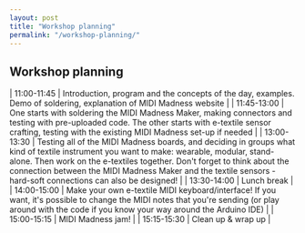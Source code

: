 ```yaml
---
layout: post
title: "Workshop planning"
permalink: "/workshop-planning/"
---
```



## Workshop planning

| 11:00-11:45 | Introduction, program and the concepts of the day, examples. Demo of soldering, explanation of MIDI Madness website |
| 11:45-13:00 | One starts with soldering the MIDI Madness Maker, making connectors and testing with pre-uploaded code. The other starts with e-textile sensor crafting, testing with the existing MIDI Madness set-up if needed |
| 13:00-13:30 | Testing all of the MIDI Madness boards, and deciding in groups what kind of textile instrument you want to make: wearable, modular, stand-alone. Then work on the e-textiles together. Don't forget to think about the connection between the MIDI Madness Maker and the textile sensors - hard-soft connections can also be designed! |
| 13:30-14:00 | Lunch break |
| 14:00-15:00 | Make your own e-textile MIDI keyboard/interface! If you want, it's possible to change the MIDI notes that you're sending (or play around with the code if you know your way around the Arduino IDE) |
| 15:00-15:15 | MIDI Madness jam! |
| 15:15-15:30 | Clean up & wrap up | 

<!-- Day 1 - Friday April 4. Today we focus on soldering the electronics and getting started with e-textiles.

| Time | Program |
|-------------|--------------------------------------------------------------------------------------------------------------------------------------------------------------------|
| 15:00-15:30 | Introduction, program and the concepts of the day |
| 15:30-17:00 | Soldering MIDI Madness Maker, making connectors and testing with pre-uploaded code |
| 17:00-18:00 | Making first e-textile sensor & testing |
| 18:00-18:30 | Clean up & wrap up day 1 |

Day 2 - Saturday April 5. Today we focus on making DIY textile interfaces, programming and jamming!

| Time | Program |
|-------------|--------------------------------------------------------------------------------------------------------------------------------------------------------------------|
| 10:00-12:30 | Programming in the Arduino IDE 101, testing with your DIY sensors |
| 12:30-13:15 | Lunch break - pizza! |
| 13:15-17:00 | Make your own e-textile MIDI keyboard/interface: wearable, modular, stand-alone |
| 17:00-17:30 | MIDI Madness jam! |
| 17:30-18:00 | Clean up & wrap up day 2 | -->



<!-- introduction:
- mini presentation
- examples > repository and midi madness maker with various sound outputs
- MIDI Madness Maker kit > participants should also make clip cables with network cables and alligators/safety pins/clips
- Website with code examples & getting started


day 2 programming
- testing if we can connect and upload to the ESP32, explain drivers boards etc
- input: touchRead, analogRead with e-textile sensor made the day before
- output: speaker Tone
- communication: MIDI, bluetooth 
 -->